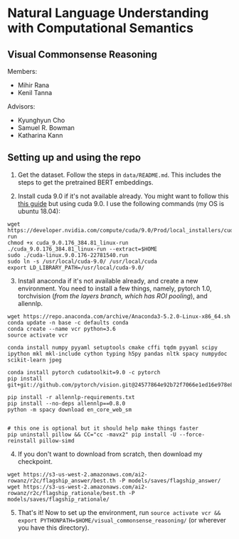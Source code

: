 # Natural Language Understanding with Computational Semantics

## Visual Commonsense Reasoning

Members:
  - Mihir Rana
  - Kenil Tanna

Advisors:
  - Kyunghyun Cho
  - Samuel R. Bowman
  - Katharina Kann

## Setting up and using the repo

1. Get the dataset. Follow the steps in `data/README.md`. This includes the steps to get the pretrained BERT embeddings.

2. Install cuda 9.0 if it's not available already. You might want to follow this [this guide](https://medium.com/@zhanwenchen/install-cuda-9-2-and-cudnn-7-1-for-tensorflow-pytorch-gpu-on-ubuntu-16-04-1822ab4b2421) but using cuda 9.0. I use the following commands (my OS is ubuntu 18.04):
```
wget https://developer.nvidia.com/compute/cuda/9.0/Prod/local_installers/cuda_9.0.176_384.81_linux-run
chmod +x cuda_9.0.176_384.81_linux-run
./cuda_9.0.176_384.81_linux-run --extract=$HOME
sudo ./cuda-linux.9.0.176-22781540.run
sudo ln -s /usr/local/cuda-9.0/ /usr/local/cuda
export LD_LIBRARY_PATH=/usr/local/cuda-9.0/
```

3. Install anaconda if it's not available already, and create a new environment. You need to install a few things, namely, pytorch 1.0, torchvision (*from the layers branch, which has ROI pooling*), and allennlp.

```
wget https://repo.anaconda.com/archive/Anaconda3-5.2.0-Linux-x86_64.sh
conda update -n base -c defaults conda
conda create --name vcr python=3.6
source activate vcr

conda install numpy pyyaml setuptools cmake cffi tqdm pyyaml scipy ipython mkl mkl-include cython typing h5py pandas nltk spacy numpydoc scikit-learn jpeg

conda install pytorch cudatoolkit=9.0 -c pytorch
pip install git+git://github.com/pytorch/vision.git@24577864e92b72f7066e1ed16e978e873e19d13d

pip install -r allennlp-requirements.txt
pip install --no-deps allennlp==0.8.0
python -m spacy download en_core_web_sm


# this one is optional but it should help make things faster
pip uninstall pillow && CC="cc -mavx2" pip install -U --force-reinstall pillow-simd
```

4. If you don't want to download from scratch, then download my checkpoint.

```
wget https://s3-us-west-2.amazonaws.com/ai2-rowanz/r2c/flagship_answer/best.th -P models/saves/flagship_answer/
wget https://s3-us-west-2.amazonaws.com/ai2-rowanz/r2c/flagship_rationale/best.th -P models/saves/flagship_rationale/
```

5. That's it! Now to set up the environment, run `source activate vcr && export PYTHONPATH=$HOME/visual_commonsense_reasoning/` (or wherever you have this directory).
